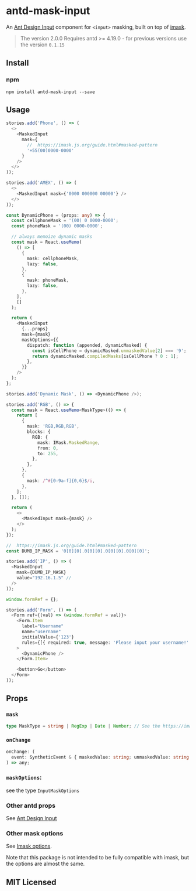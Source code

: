 # antd-mask-input

An [Ant Design Input](https://ant.design/components/input/) component for `<input>` masking, built on top of [imask](https://imask.js.org/guide.html).

> The version 2.0.0 Requires antd >= 4.19.0 - for previous versions use the version `0.1.15`

## Install

### npm

```
npm install antd-mask-input --save
```

## Usage

```ts
stories.add('Phone', () => (
  <>
    <MaskedInput
      mask={
        //  https://imask.js.org/guide.html#masked-pattern
        '+55(00)0000-0000'
      }
    />
  </>
));

stories.add('AMEX', () => (
  <>
    <MaskedInput mask={'0000 000000 00000'} />
  </>
));

const DynamicPhone = (props: any) => {
  const cellphoneMask = '(00) 0 0000-0000';
  const phoneMask = '(00) 0000-0000';

  // always memoize dynamic masks
  const mask = React.useMemo(
    () => [
      {
        mask: cellphoneMask,
        lazy: false,
      },
      {
        mask: phoneMask,
        lazy: false,
      },
    ],
    []
  );

  return (
    <MaskedInput
      {...props}
      mask={mask}
      maskOptions={{
        dispatch: function (appended, dynamicMasked) {
          const isCellPhone = dynamicMasked.unmaskedValue[2] === '9';
          return dynamicMasked.compiledMasks[isCellPhone ? 0 : 1];
        },
      }}
    />
  );
};

stories.add('Dynamic Mask', () => <DynamicPhone />);

stories.add('RGB', () => {
  const mask = React.useMemo<MaskType>(() => {
    return [
      {
        mask: 'RGB,RGB,RGB',
        blocks: {
          RGB: {
            mask: IMask.MaskedRange,
            from: 0,
            to: 255,
          },
        },
      },
      {
        mask: /^#[0-9a-f]{0,6}$/i,
      },
    ];
  }, []);

  return (
    <>
      <MaskedInput mask={mask} />
    </>
  );
});

//  https://imask.js.org/guide.html#masked-pattern
const DUMB_IP_MASK = '0[0][0].0[0][0].0[0][0].0[0][0]';

stories.add('IP', () => (
  <MaskedInput
    mask={DUMB_IP_MASK}
    value="192.16.1.5" //
  />
));

window.formRef = {};

stories.add('Form', () => (
  <Form ref={(val) => (window.formRef = val)}>
    <Form.Item
      label="Username"
      name="username"
      initialValue={'123'}
      rules={[{ required: true, message: 'Please input your username!' }]}
    >
      <DynamicPhone />
    </Form.Item>

    <button>Go</button>
  </Form>
));
```

## Props

### `mask`

```ts
type MaskType = string | RegExp | Date | Number; // See the https://imask.js.org/guide.html
```

### `onChange`

```ts
onChange: (
  event: SyntheticEvent & { maskedValue: string; unmaskedValue: string }
) => any;
```

### `maskOptions`:

see the type `InputMaskOptions`

### Other antd props

See [Ant Design Input](https://ant.design/components/input/)

### Other mask options

See [Imask options](https://imask.js.org/guide.html).

Note that this package is not intended to be fully compatible with imask, but the options are almost the same.

## MIT Licensed
